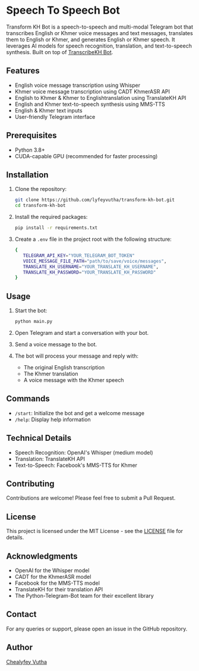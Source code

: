 # Speech To Speech Bot 

Transform KH Bot is a speech-to-speech and multi-modal Telegram bot that transcribes English or Khmer voice messages and text messages, translates them to English or Khmer, and generates English or Khmer speech. It leverages AI models for speech recognition, translation, and text-to-speech synthesis. Built on top of [TranscribeKH Bot](https://github.com/lyfeyvutha/transcribe-kh-bot).

## Features

- English voice message transcription using Whisper
- Khmer voice message transcription using CADT KhmerASR API
- English to Khmer & Khmer to Englishtranslation using TranslateKH API
- English and Khmer text-to-speech synthesis using MMS-TTS
- English & Khmer text inputs
- User-friendly Telegram interface

## Prerequisites

- Python 3.8+
- CUDA-capable GPU (recommended for faster processing)

## Installation

1. Clone the repository:
   ```bash
   git clone https://github.com/lyfeyvutha/transform-kh-bot.git
   cd transform-kh-bot
   ```

2. Install the required packages:
   ```bash
   pip install -r requirements.txt
   ```

3. Create a `.env` file in the project root with the following structure:
   ```bash
   {
      TELEGRAM_API_KEY="YOUR_TELEGRAM_BOT_TOKEN"
      VOICE_MESSAGE_FILE_PATH="path/to/save/voice/messages",
      TRANSLATE_KH_USERNAME="YOUR_TRANSLATE_KH_USERNAME",
      TRANSLATE_KH_PASSWORD="YOUR_TRANSLATE_KH_PASSWORD"
   }
   ```

## Usage

1. Start the bot:
   ```bash
   python main.py
   ```

2. Open Telegram and start a conversation with your bot.

3. Send a voice message to the bot.

4. The bot will process your message and reply with:
   - The original English transcription
   - The Khmer translation
   - A voice message with the Khmer speech

## Commands

- `/start`: Initialize the bot and get a welcome message
- `/help`: Display help information

## Technical Details

- Speech Recognition: OpenAI's Whisper (medium model)
- Translation: TranslateKH API
- Text-to-Speech: Facebook's MMS-TTS for Khmer

## Contributing

Contributions are welcome! Please feel free to submit a Pull Request.

## License

This project is licensed under the MIT License - see the [LICENSE](https://github.com/lyfeyvutha/transform-kh-bot/blob/main/LICENSE) file for details.

## Acknowledgments

- OpenAI for the Whisper model
- CADT for the KhmerASR model
- Facebook for the MMS-TTS model
- TranslateKH for their translation API
- The Python-Telegram-Bot team for their excellent library

## Contact

For any queries or support, please open an issue in the GitHub repository.

## Author

[Chealyfey Vutha](https://github.com/lyfeyvutha)
